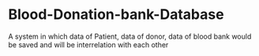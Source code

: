 # Blood-Donation-bank-Database
A system in which data of Patient, data of donor, data of blood bank would be saved and will be interrelation with each other
